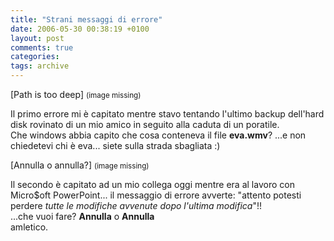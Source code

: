 ```yaml
---
title: "Strani messaggi di errore"
date: 2006-05-30 00:38:19 +0100
layout: post
comments: true
categories:
tags: archive
---
```


[Path is too deep] <small>(image missing)</small>

Il primo errore mi è capitato mentre stavo tentando l'ultimo backup dell'hard disk rovinato di un mio amico in seguito alla caduta di un poratile.  
Che windows abbia capito che cosa conteneva il file **eva.wmv**? ...e non chiedetevi chi è eva... siete sulla strada sbagliata :)

[Annulla o annulla?] <small>(image missing)</small>

Il secondo è capitato ad un mio collega oggi mentre era al lavoro con Micro$oft PowerPoint... il messaggio di errore avverte: "attento potesti perdere _tutte le modifiche avvenute dopo l'ultima modifica_"!!  
...che vuoi fare? **Annulla** o **Annulla**  
amletico.
